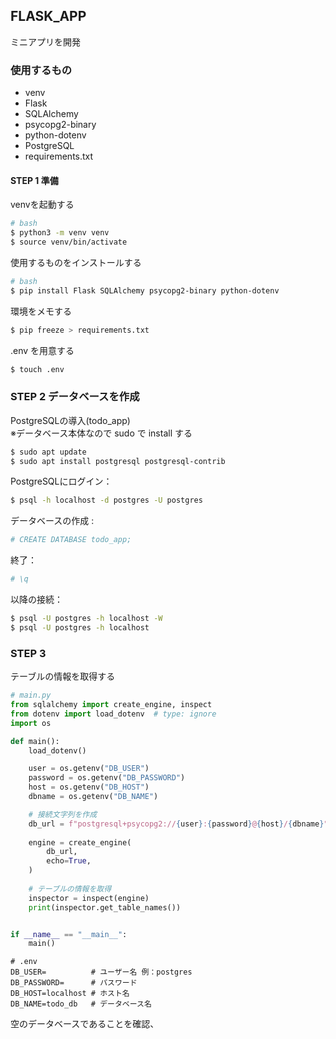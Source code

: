 ## FLASK_APP
ミニアプリを開発
### 使用するもの
- venv
- Flask
- SQLAlchemy
- psycopg2-binary
- python-dotenv
- PostgreSQL
- requirements.txt

#### STEP 1 準備
venvを起動する
```bash
# bash
$ python3 -m venv venv
$ source venv/bin/activate
```
使用するものをインストールする
```bash
# bash
$ pip install Flask SQLAlchemy psycopg2-binary python-dotenv
```
環境をメモする
```bash
$ pip freeze > requirements.txt
```
.env を用意する
```bash
$ touch .env
```

### STEP 2 データベースを作成
PostgreSQLの導入(todo_app) </br>
※データベース本体なので sudo で install する
```bash
$ sudo apt update
$ sudo apt install postgresql postgresql-contrib
```
PostgreSQLにログイン：
```bash
$ psql -h localhost -d postgres -U postgres
```
データベースの作成 :
```bash
# CREATE DATABASE todo_app;
```
終了：
```bash
# \q
```

以降の接続：
```bash
$ psql -U postgres -h localhost -W
$ psql -U postgres -h localhost
```

### STEP 3
テーブルの情報を取得する
```python
# main.py
from sqlalchemy import create_engine, inspect
from dotenv import load_dotenv  # type: ignore
import os

def main():
    load_dotenv()

    user = os.getenv("DB_USER")
    password = os.getenv("DB_PASSWORD")
    host = os.getenv("DB_HOST")
    dbname = os.getenv("DB_NAME")

    # 接続文字列を作成
    db_url = f"postgresql+psycopg2://{user}:{password}@{host}/{dbname}"
    
    engine = create_engine(
        db_url,
        echo=True,
    )
    
    # テーブルの情報を取得
    inspector = inspect(engine)
    print(inspector.get_table_names())


if __name__ == "__main__":
    main()

```
```t
# .env
DB_USER=          # ユーザー名 例：postgres
DB_PASSWORD=      # パスワード
DB_HOST=localhost # ホスト名
DB_NAME=todo_db   # データベース名
```
空のデータベースであることを確認、